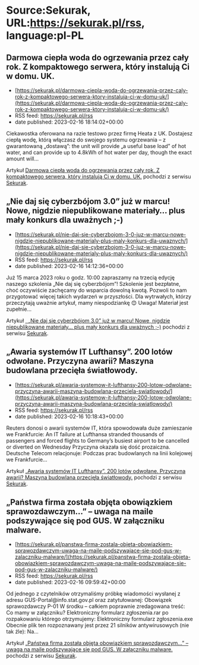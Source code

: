 # Source:Sekurak, URL:https://sekurak.pl/rss, language:pl-PL

## Darmowa ciepła woda do ogrzewania przez cały rok. Z kompaktowego serwera, który instalują Ci w domu. UK.
 - [https://sekurak.pl/darmowa-ciepla-woda-do-ogrzewania-przez-caly-rok-z-kompaktowego-serwera-ktory-instaluja-ci-w-domu-uk/](https://sekurak.pl/darmowa-ciepla-woda-do-ogrzewania-przez-caly-rok-z-kompaktowego-serwera-ktory-instaluja-ci-w-domu-uk/)
 - RSS feed: https://sekurak.pl/rss
 - date published: 2023-02-16 18:14:02+00:00

<p>Ciekawostka oferowana na razie testowo przez firmę Heata z UK. Dostajesz ciepłą wodę, którą włączasz do swojego systemu ogrzewania &#8211; z gwarantowaną &#8222;dostawą&#8221;: the unit will provide &#8222;a useful base load&#8221; of hot water, and can provide up to 4.8kWh of hot water per day, though the exact amount will...</p>
<p>Artykuł <a href="https://sekurak.pl/darmowa-ciepla-woda-do-ogrzewania-przez-caly-rok-z-kompaktowego-serwera-ktory-instaluja-ci-w-domu-uk/" rel="nofollow">Darmowa ciepła woda do ogrzewania przez cały rok. Z kompaktowego serwera, który instalują Ci w domu. UK.</a> pochodzi z serwisu <a href="https://sekurak.pl" rel="nofollow">Sekurak</a>.</p>

## „Nie daj się cyberzbójom 3.0” już w marcu! Nowe, nigdzie niepublikowane materiały… plus mały konkurs dla uważnych ;-)
 - [https://sekurak.pl/nie-daj-sie-cyberzbojom-3-0-juz-w-marcu-nowe-nigdzie-niepublikowane-materialy-plus-maly-konkurs-dla-uwaznych/](https://sekurak.pl/nie-daj-sie-cyberzbojom-3-0-juz-w-marcu-nowe-nigdzie-niepublikowane-materialy-plus-maly-konkurs-dla-uwaznych/)
 - RSS feed: https://sekurak.pl/rss
 - date published: 2023-02-16 14:12:36+00:00

<p>Już 15 marca 2023 roku o godz. 10:00 zapraszamy na trzecią edycję naszego szkolenia „Nie daj się cyberzbójom”! Szkolenie jest bezpłatne, choć oczywiście zachęcamy do wsparcia dowolną kwotą. Pozwoli to nam przygotować więcej takich wydarzeń w przyszłości. Dla wytrwałych, którzy przeczytają uważnie artykuł, mamy niespodziankę 😊 Uwaga! Materiał jest zupełnie...</p>
<p>Artykuł <a href="https://sekurak.pl/nie-daj-sie-cyberzbojom-3-0-juz-w-marcu-nowe-nigdzie-niepublikowane-materialy-plus-maly-konkurs-dla-uwaznych/" rel="nofollow">  „Nie daj się cyberzbójom 3.0” już w marcu! Nowe, nigdzie niepublikowane materiały&#8230; plus mały konkurs dla uważnych ;-)</a> pochodzi z serwisu <a href="https://sekurak.pl" rel="nofollow">Sekurak</a>.</p>

## „Awaria systemów IT Lufthansy”. 200 lotów odwołane.  Przyczyna awarii? Maszyna budowlana przecięła światłowody.
 - [https://sekurak.pl/awaria-systemow-it-lufthansy-200-lotow-odwolane-przyczyna-awarii-maszyna-budowlana-przeciela-swiatlowody/](https://sekurak.pl/awaria-systemow-it-lufthansy-200-lotow-odwolane-przyczyna-awarii-maszyna-budowlana-przeciela-swiatlowody/)
 - RSS feed: https://sekurak.pl/rss
 - date published: 2023-02-16 10:18:43+00:00

<p>Reuters donosi o awarii systemów IT, która spowodowała duże zamieszanie we Frankfurcie: An IT failure at Lufthansa stranded thousands of passengers and forced flights to Germany&#8217;s busiest airport to be cancelled or diverted on Wednesday Przyczyna okazała się dość prozaiczna. Deutsche Telecom relacjonuje: Podczas prac budowlanych na linii kolejowej we Frankfurcie...</p>
<p>Artykuł <a href="https://sekurak.pl/awaria-systemow-it-lufthansy-200-lotow-odwolane-przyczyna-awarii-maszyna-budowlana-przeciela-swiatlowody/" rel="nofollow">&#8222;Awaria systemów IT Lufthansy&#8221;. 200 lotów odwołane.  Przyczyna awarii? Maszyna budowlana przecięła światłowody.</a> pochodzi z serwisu <a href="https://sekurak.pl" rel="nofollow">Sekurak</a>.</p>

## „Państwa firma została objęta obowiązkiem sprawozdawczym…” – uwaga na maile podszywające się pod GUS. W załączniku malware.
 - [https://sekurak.pl/panstwa-firma-zostala-objeta-obowiazkiem-sprawozdawczym-uwaga-na-maile-podszywajace-sie-pod-gus-w-zalaczniku-malware/](https://sekurak.pl/panstwa-firma-zostala-objeta-obowiazkiem-sprawozdawczym-uwaga-na-maile-podszywajace-sie-pod-gus-w-zalaczniku-malware/)
 - RSS feed: https://sekurak.pl/rss
 - date published: 2023-02-16 09:59:42+00:00

<p>Od jednego z czytelników otrzymaliśmy próbkę wiadomości wysłanej z adresu GUS-Portal@info.stat.gov.pl oraz zatytułowanej: Obowiązek sprawozdawczy P-01 W środku &#8211; całkiem poprawnie zredagowana treść: Co mamy w załączniku? Elektroniczny formularz zgłoszenia.rar po rozpakowaniu którego otrzymujemy: Elektroniczny formularz zgłoszenia.exe Obecnie plik ten rozpoznawany jest przez 21 silników antywirusowych (nie tak źle): Na...</p>
<p>Artykuł <a href="https://sekurak.pl/panstwa-firma-zostala-objeta-obowiazkiem-sprawozdawczym-uwaga-na-maile-podszywajace-sie-pod-gus-w-zalaczniku-malware/" rel="nofollow">&#8222;Państwa firma została objęta obowiązkiem sprawozdawczym&#8230;&#8221; &#8211; uwaga na maile podszywające się pod GUS. W załączniku malware.</a> pochodzi z serwisu <a href="https://sekurak.pl" rel="nofollow">Sekurak</a>.</p>


